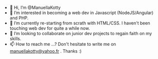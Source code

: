 - 👋 Hi, I’m @ManuellaKotty
- 👀 I’m interested in becoming a web dev in Javascript (NodeJS/Angular) and PHP.
- 🌱 I’m currently re-starting from scrath with HTML/CSS. I haven't been touching web dev for quite a while now. 
- 💞️ I’m looking to collaborate on junior dev projects to regain faith on my skills.
- 📫 How to reach me ...?
      Don't hesitate to write me on manuellakotty@yahoo.fr .
      Thanks :)

<!---
ManuellaKotty/ManuellaKotty is a ✨ special ✨ repository because its `README.md` (this file) appears on your GitHub profile.
You can click the Preview link to take a look at your changes.
--->
